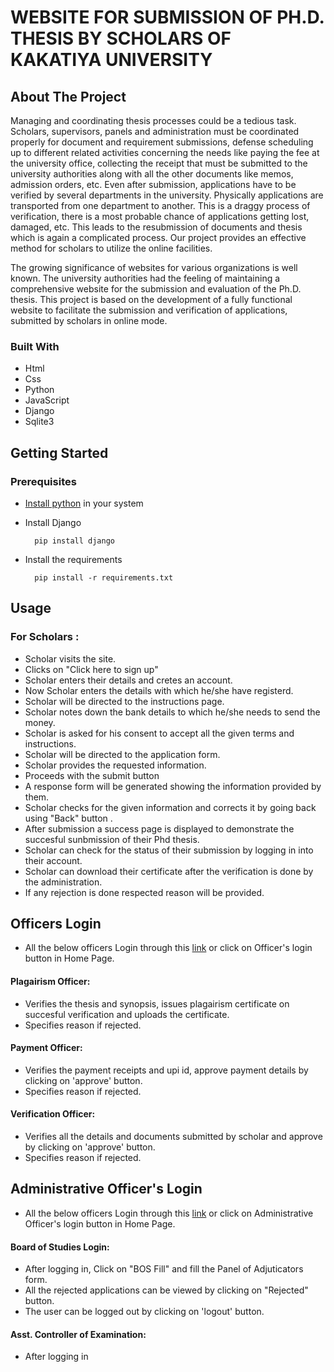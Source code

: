 # WEBSITE FOR SUBMISSION OF PH.D. THESIS BY SCHOLARS OF KAKATIYA UNIVERSITY
## About The Project
Managing and coordinating thesis processes could be a tedious task. Scholars, supervisors, panels and administration must be coordinated properly for document and requirement submissions, defense scheduling up to different related activities concerning the needs like paying the fee at the university office, collecting the receipt that must be submitted to the university authorities along with all the other documents like memos, admission orders, etc. Even after submission, applications have to be verified by several departments in the university. Physically applications are transported from one department to another. This is a draggy process of verification, there is a most probable chance of applications getting lost, damaged, etc. This leads to the resubmission of documents and thesis which is again a complicated process. Our project provides an effective method for scholars to utilize the online facilities.

The growing significance of websites for various organizations is well known. The university authorities had the feeling of maintaining a comprehensive website for the submission and evaluation of the Ph.D. thesis. This project is based on the development of a fully functional website to facilitate the submission and verification of applications, submitted by scholars in online mode.

### Built With
- Html
- Css
- Python
- JavaScript
- Django
- Sqlite3
## Getting Started

### Prerequisites

- [Install python](https://www.python.org) in your system

- Install Django
    
        pip install django
   
- Install the requirements
     
        pip install -r requirements.txt
    

## Usage
### For Scholars :
- Scholar visits the site.
- Clicks on "Click here to sign up"
- Scholar enters their details and cretes an account.
- Now Scholar enters the details with which he/she have registerd.
- Scholar will be directed to the instructions page.
- Scholar notes down the bank details to which he/she needs to send the money.
- Scholar is asked for his consent to accept all the given terms and instructions.
- Scholar will be directed to the application form.
- Scholar provides the requested information.
- Proceeds with the submit button
- A response form will be generated showing the information provided by them.
- Scholar checks for the given information and corrects it by going back using "Back" button .
- After submission a success page is displayed to demonstrate the succesful sunbmission of their Phd thesis.
- Scholar can check for the status of their submission by logging in into their account.
- Scholar can download their certificate after the verification is done by the administration.
- If any rejection is done respected reason will be provided.

## Officers Login
- All the below officers Login through this [link](http://kuservices.in/paylogin) or click on Officer's login button in Home Page.
#### Plagairism Officer:
- Verifies the thesis and synopsis, issues plagairism certificate on succesful verification and uploads the certificate.
- Specifies reason if rejected.
#### Payment Officer:
- Verifies the payment receipts and upi id, approve payment details by clicking on 'approve' button.
- Specifies reason if rejected.
#### Verification Officer:
- Verifies all the details and documents submitted by scholar and approve by clicking on 'approve' button.
- Specifies reason if rejected.
## Administrative Officer's Login
- All the below officers Login through this [link](http://kuservices.in/bcvdlogin) or click on Administrative Officer's login button in Home Page. 
#### Board of Studies Login:
- After logging in, Click on "BOS Fill" and fill the Panel of Adjuticators form.
- All the rejected applications can be viewed by clicking on "Rejected" button.
- The user can be logged out by clicking on 'logout' button. 
#### Asst. Controller of Examination:
- After logging in
